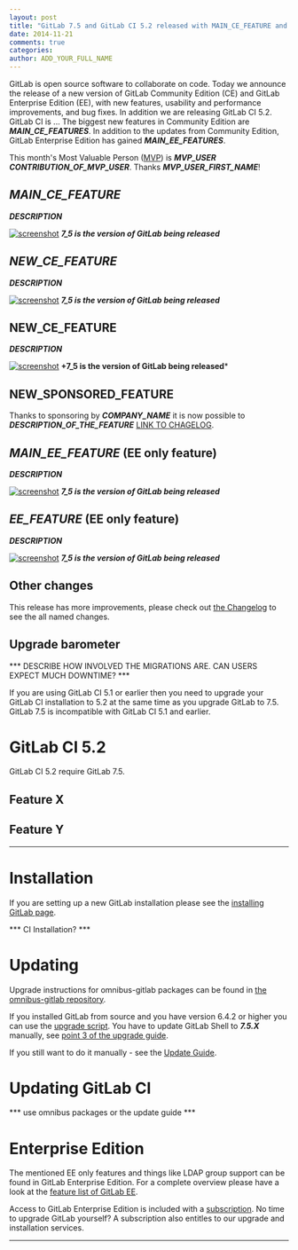 ```yaml
---
layout: post
title: "GitLab 7.5 and GitLab CI 5.2 released with MAIN_CE_FEATURE and MAIN_EE_FEATURE"
date: 2014-11-21
comments: true
categories:
author: ADD_YOUR_FULL_NAME
---
```


GitLab is open source software to collaborate on code.
Today we announce the release of a new version of GitLab Community Edition (CE) and GitLab Enterprise Edition (EE), with new features, usability and performance improvements, and bug fixes.
In addition we are releasing GitLab CI 5.2.
GitLab CI is ...
The biggest new features in Community Edition are ***MAIN_CE_FEATURES***.
In addition to the updates from Community Edition, GitLab Enterprise Edition has gained ***MAIN_EE_FEATURES***.

This month's Most Valuable Person ([MVP](https://about.gitlab.com/mvp/)) is ***MVP_USER*** ***CONTRIBUTION_OF_MVP_USER***.
Thanks ***MVP_USER_FIRST_NAME***!

<!--more-->

## ***MAIN_CE_FEATURE***

***DESCRIPTION***

[![screenshot](/images/7_5/feature.png)](/images/7_5/feature.png) ***7_5 is the version of GitLab being released***


## ***NEW_CE_FEATURE***

***DESCRIPTION***

[![screenshot](/images/7_5/feature.png)](/images/7_5/feature.png) ***7_5 is the version of GitLab being released***


## NEW_CE_FEATURE

***DESCRIPTION***

[![screenshot](/images/7_5/feature.png)](/images/7_5/feature.png) **+7_5 is the version of GitLab being released***

## NEW_SPONSORED_FEATURE

Thanks to sponsoring by ***COMPANY_NAME*** it is now possible to ***DESCRIPTION_OF_THE_FEATURE*** [LINK TO CHAGELOG](https://gitlab.com/gitlab-org/gitlab-ce/blob/7-5-stable/CHANGELOG#L18).

## ***MAIN_EE_FEATURE*** (EE only feature)

***DESCRIPTION***

[![screenshot](/images/7_5/feature.png)](/images/7_5/feature.png) ***7_5 is the version of GitLab being released***

## ***EE_FEATURE*** (EE only feature)

***DESCRIPTION***

[![screenshot](/images/7_5/feature.png)](/images/7_5/feature.png) ***7_5 is the version of GitLab being released***

## Other changes

This release has more improvements, please check out [the Changelog](https://gitlab.com/gitlab-org/gitlab-ce/blob/7-5-stable/CHANGELOG) to see the all named changes.


## Upgrade barometer

*** DESCRIBE HOW INVOLVED THE MIGRATIONS ARE. CAN USERS EXPECT MUCH DOWNTIME? ***

If you are using GitLab CI 5.1 or earlier then you need to upgrade your GitLab CI installation to 5.2 at the same time as you upgrade GitLab to 7.5.
GitLab 7.5 is incompatible with GitLab CI 5.1 and earlier.

# GitLab CI 5.2

GitLab CI 5.2 require GitLab 7.5.

## Feature X

## Feature Y

- - -

# Installation

If you are setting up a new GitLab installation please see the [installing GitLab page](https://www.gitlab.com/installation/).

*** CI Installation? ***

# Updating

Upgrade instructions for omnibus-gitlab packages can be found in [the omnibus-gitlab repository](https://gitlab.com/gitlab-org/omnibus-gitlab/blob/master/doc/update.md).

If you installed GitLab from source and you have version 6.4.2 or higher you can use the [upgrade script](https://gitlab.com/gitlab-org/gitlab-ce/blob/master/doc/update/upgrader.md).
You have to update GitLab Shell to ***7.5.X*** manually, see [point 3 of the upgrade guide](https://gitlab.com/gitlab-org/gitlab-ce/blob/master/doc/update/X.x-to-x.x.md#3-update-gitlab-shell-and-its-config).

If you still want to do it manually - see the [Update Guide](https://gitlab.com/gitlab-org/gitlab-ce/blob/master/doc/update/X.x-to-X.x.md).

# Updating GitLab CI

*** use omnibus packages or the update guide ***

# Enterprise Edition

The mentioned EE only features and things like LDAP group support can be found in GitLab Enterprise Edition.
For a complete overview please have a look at the [feature list of GitLab EE](http://www.gitlab.com/gitlab-ee/).

Access to GitLab Enterprise Edition is included with a [subscription](http://www.gitlab.com/subscription/).
No time to upgrade GitLab yourself?
A subscription also entitles to our upgrade and installation services.

- - -
